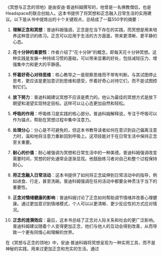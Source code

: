 《冥想与正念的领地》是由安迪·普迪科姆撰写的，他曾是一名佛教僧侣，也是Headspace的联合创始人。这本书提供了将冥想和正念融入日常生活的实用建议。以下是从书中提炼出的十个关键观点，总结成了一篇550字的摘要：

1. **理解正念和冥想**：普迪科姆强调，正念是在当下存在的实践，而冥想是用来培养这种意识的练习。正念可以应用于生活的方方面面，带来更清晰、更平静的心态。

2. **花十分钟的重要性**：作者介绍了“花十分钟”的概念，即每天花十分钟冥想。这种实践是发展一种持续习惯的基础，可以带来显著的好处，包括减轻压力、增强集中力和更大的平静感。

3. **怀着好奇心对待思维**：核心教导之一是观察思维而不带有判断。与其试图停止思考，更应该是更加意识到思维和感受，怀着好奇心对待它们，而不是试图控制它们。

4. **放下努力**：普迪科姆建议冥想不应该是费力的。他认为最佳的冥想方式是放下期望和渴望实现特定目标。这样可以让心态更加自然和轻松。

5. **呼吸的作用**：呼吸练习是实践的核心部分。普迪科姆解释说，专注于呼吸可以作为锚点，帮助在冥想过程中集中注意力。

6. **处理分心**：分心是不可避免的，但这本书教导读者如何在意识到自己偏离注意力时，温和地将注意力重新回到呼吸上。这项技能对于在日常生活中保持正念至关重要。

7. **耐心的价值**：耐心被强调为冥想和日常生活中的一种美德。普迪科姆强调改变需要时间，冥想的好处通常会逐渐显现。他鼓励练习者对自己和整个过程保持耐心。

8. **将正念融入日常活动**：这本书提供了如何将正念延伸到日常活动中的指导，例如进食、行走，甚至洗碗。普迪科姆强调在任何活动中都要全神贯注于当下的重要性。

9. **正念对情绪健康的影响**：普迪科姆讨论了正念如何帮助调节情绪并改善心理健康。通过更加意识到情绪模式，个人可以以更清晰、更少反应性的方式应对情况。

10. **正念的涟漪效应**：最后，这本书总结了正念对人际关系和社会的更广泛影响。普迪科姆建议随着个人变得更加正念，他们与他人的互动会得到改善，从而导致一个更有同情心和理解的世界。

在《冥想与正念的领地》中，安迪·普迪科姆将冥想呈现为一种实用工具，而不是神秘的实践，用来过更加正念和充实的生活。通过